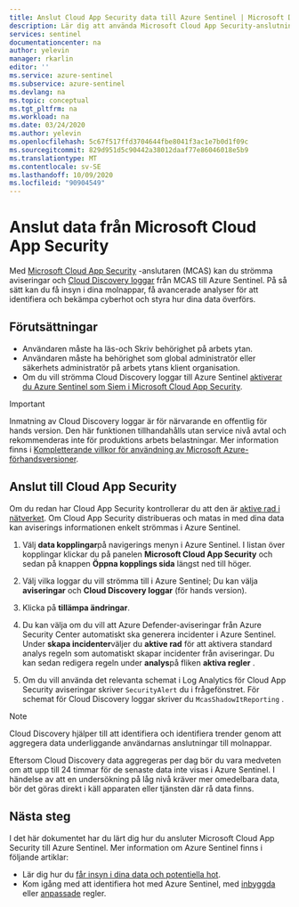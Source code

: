 ```yaml
---
title: Anslut Cloud App Security data till Azure Sentinel | Microsoft Docs
description: Lär dig att använda Microsoft Cloud App Security-anslutningen (MCAS) för att strömma aviseringar och Cloud Discovery loggar från MCAS till Azure Sentinel. 
services: sentinel
documentationcenter: na
author: yelevin
manager: rkarlin
editor: ''
ms.service: azure-sentinel
ms.subservice: azure-sentinel
ms.devlang: na
ms.topic: conceptual
ms.tgt_pltfrm: na
ms.workload: na
ms.date: 03/24/2020
ms.author: yelevin
ms.openlocfilehash: 5c67f517ffd3704644fbe8041f3ac1e7b0d1f09c
ms.sourcegitcommit: 829d951d5c90442a38012daaf77e86046018e5b9
ms.translationtype: MT
ms.contentlocale: sv-SE
ms.lasthandoff: 10/09/2020
ms.locfileid: "90904549"
---
```

# <a name="connect-data-from-microsoft-cloud-app-security"></a>Anslut data från Microsoft Cloud App Security 

Med [Microsoft Cloud App Security](https://docs.microsoft.com/cloud-app-security/what-is-cloud-app-security) -anslutaren (MCAS) kan du strömma aviseringar och [Cloud Discovery loggar](https://docs.microsoft.com/cloud-app-security/tutorial-shadow-it) från MCAS till Azure Sentinel. På så sätt kan du få insyn i dina molnappar, få avancerade analyser för att identifiera och bekämpa cyberhot och styra hur dina data överförs.

## <a name="prerequisites"></a>Förutsättningar

- Användaren måste ha läs-och Skriv behörighet på arbets ytan.
- Användaren måste ha behörighet som global administratör eller säkerhets administratör på arbets ytans klient organisation.
- Om du vill strömma Cloud Discovery loggar till Azure Sentinel [aktiverar du Azure Sentinel som Siem i Microsoft Cloud App Security](https://aka.ms/AzureSentinelMCAS).

> [!IMPORTANT]
> Inmatning av Cloud Discovery loggar är för närvarande en offentlig för hands version.
> Den här funktionen tillhandahålls utan service nivå avtal och rekommenderas inte för produktions arbets belastningar.
> Mer information finns i [Kompletterande villkor för användning av Microsoft Azure-förhandsversioner](https://azure.microsoft.com/support/legal/preview-supplemental-terms/).
 
## <a name="connect-to-cloud-app-security"></a>Anslut till Cloud App Security

Om du redan har Cloud App Security kontrollerar du att den är [aktive rad i nätverket](https://docs.microsoft.com/cloud-app-security/getting-started-with-cloud-app-security).
Om Cloud App Security distribueras och matas in med dina data kan aviserings informationen enkelt strömmas i Azure Sentinel.


1. Välj **data kopplingar**på navigerings menyn i Azure Sentinel. I listan över kopplingar klickar du på panelen **Microsoft Cloud App Security** och sedan på knappen **Öppna kopplings sida** längst ned till höger.

1. Välj vilka loggar du vill strömma till i Azure Sentinel; Du kan välja **aviseringar** och **Cloud Discovery loggar** (för hands version). 

1. Klicka på **tillämpa ändringar**.

1. Du kan välja om du vill att Azure Defender-aviseringar från Azure Security Center automatiskt ska generera incidenter i Azure Sentinel. Under **skapa incidenter**väljer du **aktive rad** för att aktivera standard analys regeln som automatiskt skapar incidenter från aviseringar. Du kan sedan redigera regeln under **analys**på fliken  **aktiva regler** .

1. Om du vill använda det relevanta schemat i Log Analytics för Cloud App Security aviseringar skriver `SecurityAlert` du i frågefönstret. För schemat för Cloud Discovery loggar skriver du `McasShadowItReporting` .

> [!NOTE]
> Cloud Discovery hjälper till att identifiera och identifiera trender genom att aggregera data underliggande användarnas anslutningar till molnappar.
>
> Eftersom Cloud Discovery data aggregeras per dag bör du vara medveten om att upp till 24 timmar för de senaste data inte visas i Azure Sentinel. I händelse av att en undersökning på låg nivå kräver mer omedelbara data, bör det göras direkt i käll apparaten eller tjänsten där rå data finns.

## <a name="next-steps"></a>Nästa steg
I det här dokumentet har du lärt dig hur du ansluter Microsoft Cloud App Security till Azure Sentinel. Mer information om Azure Sentinel finns i följande artiklar:
- Lär dig hur du [får insyn i dina data och potentiella hot](quickstart-get-visibility.md).
- Kom igång med att identifiera hot med Azure Sentinel, med [inbyggda](tutorial-detect-threats.md) eller [anpassade](tutorial-detect-threats-custom.md) regler.
